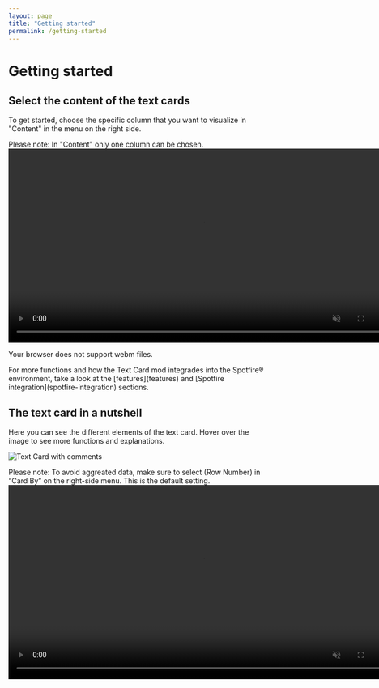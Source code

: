 ```yaml
---
layout: page
title: "Getting started"
permalink: /getting-started
---
```


# Getting started

## Select the content of the text cards
To get started, choose the specific column that you want to visualize in "Content" in the menu on the right side. 

Please note: 
In "Content" only one column can be chosen.
<video controls muted width="768">
  <source src="{{ site.baseurl }}/assets/webms/select-content.webm" type="video/webm">
  <p>Your browser does not support webm files.</p>
</video>
For more functions and how the Text Card mod integrades into the Spotfire® environment, take a look at the [features](features) and [Spotfire integration](spotfire-integration) sections.

## The text card in a nutshell
Here you can see the different elements of the text card. Hover over the image to see more functions and explanations.

<img src='{{ site.baseurl }}/assets/images/text-card-commented1.png' onmouseover="this.src='{{ site.baseurl }}/assets/images/text-card-commented2.png';" onmouseout="this.src='{{ site.baseurl }}/assets/images/text-card-commented1.png';" class="rounded shadow-new" alt="Text Card with comments"/>

<p></p>
Please note:
To avoid aggreated data, make sure to select (Row Number) in “Card By” on the right-side menu. This is the default setting.
<video controls muted width="768">
  <source src="{{ site.baseurl }}/assets/webms/select-row-number.webm" type="video/webm">
  <p>Your browser does not support webm files.</p>
</video>